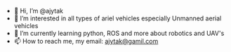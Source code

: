 - 👋 Hi, I’m @ajytak
- 👀 I’m interested in all types of ariel vehicles especially Unmanned aerial vehicles
- 🌱 I’m currently learning python, ROS and more about robotics and UAV's
- 📫 How to reach me, my email: ajytak@gamil.com
                   

<!---
ajytak/ajytak is a ✨ special ✨ repository because its `README.md` (this file) appears on your GitHub profile.
You can click the Preview link to take a look at your changes.
--->
